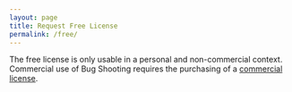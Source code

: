 ```yaml
---
layout: page
title: Request Free License
permalink: /free/
---
```


The free license is only usable in a personal and non-commercial context. Commercial use of Bug Shooting requires the purchasing of a [commercial license](buy).
